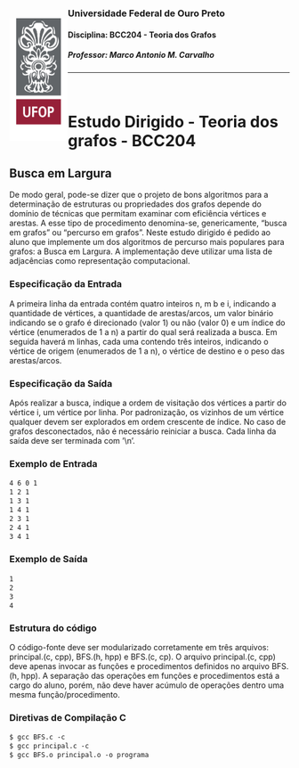 
<img 
    style="
        float: left; 
        height: 220px;
        margin-top: 28px;
    "
    align="left"
    height="220"
    src="../../assets/ufop.png" 
/>

### Universidade Federal de Ouro Preto
#### Disciplina: BCC204 - Teoria dos Grafos
##### Professor: Marco Antonio M. Carvalho

<hr/>
<br/>

# Estudo Dirigido - Teoria dos grafos - BCC204

## Busca em Largura

De modo geral, pode-se dizer que o projeto de bons algoritmos para a determinação de estruturas ou propriedades dos grafos depende do domínio de técnicas que permitam examinar com eficiência vértices e arestas. A
esse tipo de procedimento denomina-se, genericamente, “busca em grafos” ou “percurso em grafos”.
Neste estudo dirigido é pedido ao aluno que implemente um dos algoritmos de percurso mais populares para
grafos: a Busca em Largura. A implementação deve utilizar uma lista de adjacências como representação
computacional.

### Especificação da Entrada
A primeira linha da entrada contém quatro inteiros n, m b e i, indicando a quantidade de vértices, a quantidade
de arestas/arcos, um valor binário indicando se o grafo é direcionado (valor 1) ou não (valor 0) e um índice do
vértice (enumerados de 1 a n) a partir do qual será realizada a busca.
Em seguida haverá m linhas, cada uma contendo três inteiros, indicando o vértice de origem (enumerados
de 1 a n), o vértice de destino e o peso das arestas/arcos.

### Especificação da Saída
Após realizar a busca, indique a ordem de visitação dos vértices a partir do vértice i, um vértice por linha. Por
padronização, os vizinhos de um vértice qualquer devem ser explorados em ordem crescente de índice. No
caso de grafos desconectados, não é necessário reiniciar a busca. Cada linha da saída deve ser terminada com
’\n’.

### Exemplo de Entrada

``` shell
4 6 0 1
1 2 1
1 3 1
1 4 1
2 3 1
2 4 1
3 4 1
```

### Exemplo de Saída

``` shell
1
2
3
4
```

### Estrutura do código
O código-fonte deve ser modularizado corretamente em três arquivos: principal.(c, cpp), BFS.(h, hpp) e BFS.(c,
cp). O arquivo principal.(c, cpp) deve apenas invocar as funções e procedimentos definidos no arquivo BFS.(h,
hpp). A separação das operações em funções e procedimentos está a cargo do aluno, porém, não deve haver
acúmulo de operações dentro uma mesma função/procedimento.

### Diretivas de Compilação C

``` shell
$ gcc BFS.c -c
$ gcc principal.c -c
$ gcc BFS.o principal.o -o programa
```
